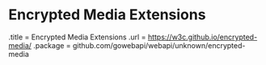 # Encrypted Media Extensions

.title = Encrypted Media Extensions
.url = <https://w3c.github.io/encrypted-media/>
.package = github.com/gowebapi/webapi/unknown/encrypted-media
